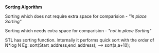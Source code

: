 
**Sorting Algorithm**

Sorting which does not require extra space for comparision - *"in 
place Sorting"*

Sorting which needs extra space for comparision - *"not in place Sorting"*

STL has sorting function. Internally it performs quick sort with the order of N*log N 
Eg: sort(Start_address,end_address); ==> sort(a,a+10);

